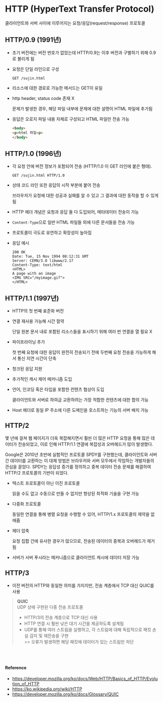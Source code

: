 # HTTP (HyperText Transfer Protocol)
클라이언트와 서버 사이에 이루어지는 요청/응답(request/response) 프로토콜

## HTTP/0.9 (1991년)
- 초기 버전에는 버전 번호가 없었는데 HTTP/0.9는 이후 버전과 구별하기 위해 0.9로 불리게 됨
- 요청은 단일 라인으로 구성 

    ```
    GET /sujin.html
    ```
- 리소스에 대한 경로로 가능한 메서드는 GET이 유일
- http header, status code 존재 X

    문제가 발생한 경우, 해당 파일 내부에 문제에 대한 설명이 HTML 파일에 추가됨
- 응답은 오로지 파일 내용 자체로 구성되고 HTML 파일만 전송 가능

    ```html
    <body>
    <p>html 파일<p>
    </body>
    ```


## HTTP/1.0 (1996년)
- 각 요청 안에 버전 정보가 포함되어 전송 (HTTP/1.0 이 GET 라인에 붙은 형태).

    ```
    GET /sujin.html HTTP/1.0
    ```
- 상태 코드 라인 또한 응답의 시작 부분에 붙어 전송

    브라우저가 요청에 대한 성공과 실패를 알 수 있고 그 결과에 대한 동작을 할 수 있게 됨
- HTTP 헤더 개념은 요청과 응답 둘 다 도입되어, 메타데이터 전송이 가능
- `Content-Type`으로 일반 HTML 파일들 외에 다른 문서들을 전송 가능
- 프로토콜이 극도로 유연하고 확장성이 높아짐
- 응답 예시

    ```
    200 OK
    Date: Tue, 15 Nov 1994 08:12:31 GMT
    Server: CERN/3.0 libwww/2.17
    Content-Type: text/html
    <HTML>
    A page with an image
    <IMG SRC="/myimage.gif">
    </HTML>
    ```


## HTTP/1.1 (1997년)
- HTTP의 첫 번째 표준화 버전
- 연결 재사용 가능해 시간 절약

    단일 원본 문서 내로 포함된 리소스들을 표시하기 위해 여러 번 연결을 열 필요 X
- 파이프라이닝 추가

    첫 번째 요청에 대한 응답이 완전히 전송되기 전에 두번째 요청 전송을 가능하게 해서 통신 지연 시간이 단축
- 청크된 응답 지원
- 추가적인 캐시 제어 메커니즘 도입
- 언어, 인코딩 혹은 타입을 포함한 컨텐츠 협상이 도입

    클라이언트와 서버로 하여금 교환하려는 가장 적합한 컨텐츠에 대한 합의 가능
- Host 헤더로 동일 IP 주소에 다른 도메인을 호스트하는 기능의 서버 배치 가능


## HTTP/2
몇 년에 걸쳐 웹 페이지가 더욱 복잡해지면서 훨씬 더 많은 HTTP 요청을 통해 많은 데이터가 전송되었고, 이로 인해 HTTP/1.1 연결에 복잡성과 오버헤드가 많이 발생했다.

Google은 2010년 초반에 실험적인 프로토콜 SPDY를 구현했는데, 클라이언트와 서버 간 데이터를 교환하는 이 대체 방법은 브라우저와 서버 모두에서 작업하는 개발자들의 관심을 끌었다. SPDY는 응답성 증가를 정의하고 중복 데이터 전송 문제를 해결하여 HTTP/2 프로토콜의 기반이 되었다.

- 텍스트 프로토콜이 아닌 이진 프로토콜

    읽을 수도 없고 수동으로 만들 수 없지만 향상된 최적화 기술을 구현 가능
- 다중화 프로토콜

    동일한 연결을 통해 병렬 요청을 수행할 수 있어, HTTP/1.x 프로토콜의 제약을 없애줌
- 헤더 압축

    요청 집합 간에 유사한 경우가 많으므로, 전송된 데이터의 중복과 오버헤드가 제거됨
- 서버가 서버 푸시라는 메커니즘으로 클라이언트 캐시에 데이터 저장 가능


## HTTP/3
- 이전 버전의 HTTP와 동일한 의미를 가지지만, 전송 계층에서 TCP 대신 QUIC를 사용

> **QUIC**
> <br>UDP 상에 구현된 다중 전송 프로토콜
> - HTTP/3의 전송 계층으로 TCP 대신 사용
> - HTTP 연결 시 훨씬 낮은 대기 시간을 제공하도록 설계됨
> - UDP를 통해 여러 스트림을 실행하고, 각 스트림에 대해 독립적으로 패킷 손실 감지 및 재전송을 구현
> <br>=> 오류가 발생하면 해당 패킷에 데이터가 있는 스트림만 차단


<br><br>

#### Reference
- https://developer.mozilla.org/ko/docs/Web/HTTP/Basics_of_HTTP/Evolution_of_HTTP
- https://ko.wikipedia.org/wiki/HTTP
- https://developer.mozilla.org/ko/docs/Glossary/QUIC

